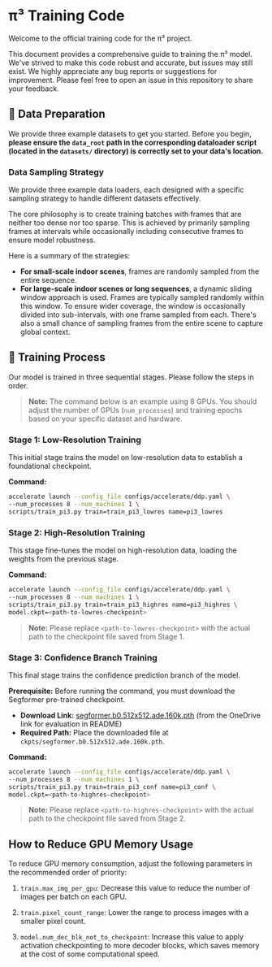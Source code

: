 # π³ Training Code

Welcome to the official training code for the π³ project.

This document provides a comprehensive guide to training the π³ model. We've strived to make this code robust and accurate, but issues may still exist. We highly appreciate any bug reports or suggestions for improvement. Please feel free to open an issue in this repository to share your feedback.


## 💾 Data Preparation

We provide three example datasets to get you started. Before you begin, **please ensure the `data_root` path in the corresponding dataloader script (located in the `datasets/` directory) is correctly set to your data's location.**

### Data Sampling Strategy

We provide three example data loaders, each designed with a specific sampling strategy to handle different datasets effectively.

The core philosophy is to create training batches with frames that are neither too dense nor too sparse. This is achieved by primarily sampling frames at intervals while occasionally including consecutive frames to ensure model robustness.

Here is a summary of the strategies:

  * **For small-scale indoor scenes**, frames are randomly sampled from the entire sequence.
  * **For large-scale indoor scenes or long sequences**, a dynamic sliding window approach is used. Frames are typically sampled randomly within this window. To ensure wider coverage, the window is occasionally divided into sub-intervals, with one frame sampled from each. There's also a small chance of sampling frames from the entire scene to capture global context.


## 🚀 Training Process

Our model is trained in three sequential stages. Please follow the steps in order.

> **Note:** The command below is an example using 8 GPUs. You should adjust the number of GPUs (`num_processes`) and training epochs based on your specific dataset and hardware.

### Stage 1: Low-Resolution Training

This initial stage trains the model on low-resolution data to establish a foundational checkpoint.

**Command:**

```bash
accelerate launch --config_file configs/accelerate/ddp.yaml \
--num_processes 8 --num_machines 1 \
scripts/train_pi3.py train=train_pi3_lowres name=pi3_lowres
```

### Stage 2: High-Resolution Training

This stage fine-tunes the model on high-resolution data, loading the weights from the previous stage.

**Command:**

```bash
accelerate launch --config_file configs/accelerate/ddp.yaml \
--num_processes 8 --num_machines 1 \
scripts/train_pi3.py train=train_pi3_highres name=pi3_highres \
model.ckpt=<path-to-lowres-checkpoint>
```

> **Note:** Please replace `<path-to-lowres-checkpoint>` with the actual path to the checkpoint file saved from Stage 1.

### Stage 3: Confidence Branch Training

This final stage trains the confidence prediction branch of the model.

**Prerequisite:**
Before running the command, you must download the Segformer pre-trained checkpoint.

  * **Download Link:** [segformer.b0.512x512.ade.160k.pth](https://github.com/NVlabs/SegFormer?tab=readme-ov-file) (from the OneDrive link for evaluation in README)
  * **Required Path:** Place the downloaded file at `ckpts/segformer.b0.512x512.ade.160k.pth`.

**Command:**

```bash
accelerate launch --config_file configs/accelerate/ddp.yaml \
--num_processes 8 --num_machines 1 \
scripts/train_pi3.py train=train_pi3_conf name=pi3_conf \
model.ckpt=<path-to-highres-checkpoint>
```

> **Note:** Please replace `<path-to-highres-checkpoint>` with the actual path to the checkpoint file saved from Stage 2.


## How to Reduce GPU Memory Usage
To reduce GPU memory consumption, adjust the following parameters in the recommended order of priority:

1. `train.max_img_per_gpu`: Decrease this value to reduce the number of images per batch on each GPU.

2. `train.pixel_count_range`: Lower the range to process images with a smaller pixel count.

3. `model.num_dec_blk_not_to_checkpoint`: Increase this value to apply activation checkpointing to more decoder blocks, which saves memory at the cost of some computational speed.